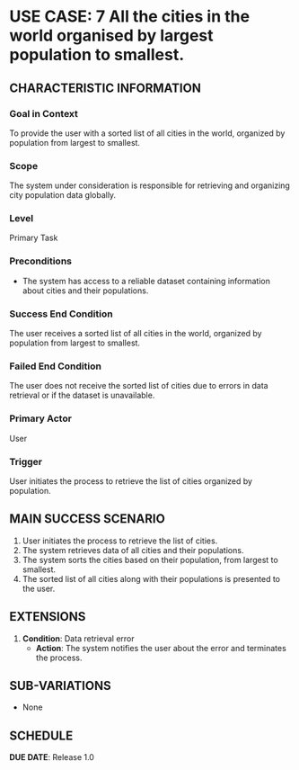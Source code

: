 # USE CASE: 7 All the cities in the world organised by largest population to smallest.

## CHARACTERISTIC INFORMATION

### Goal in Context

To provide the user with a sorted list of all cities in the world, organized by population from largest to smallest.

### Scope

The system under consideration is responsible for retrieving and organizing city population data globally.

### Level

Primary Task

### Preconditions

- The system has access to a reliable dataset containing information about cities and their populations.

### Success End Condition

The user receives a sorted list of all cities in the world, organized by population from largest to smallest.

### Failed End Condition

The user does not receive the sorted list of cities due to errors in data retrieval or if the dataset is unavailable.

### Primary Actor

User

### Trigger

User initiates the process to retrieve the list of cities organized by population.

## MAIN SUCCESS SCENARIO

1. User initiates the process to retrieve the list of cities.
2. The system retrieves data of all cities and their populations.
3. The system sorts the cities based on their population, from largest to smallest.
4. The sorted list of all cities along with their populations is presented to the user.

## EXTENSIONS

1. **Condition**: Data retrieval error
   - **Action**: The system notifies the user about the error and terminates the process.

## SUB-VARIATIONS

- None

## SCHEDULE

**DUE DATE**: Release 1.0

